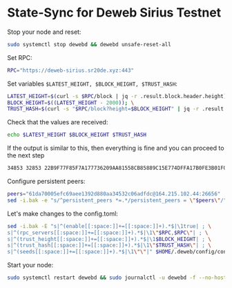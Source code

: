 # State-Sync for Deweb Sirius Testnet

Stop your node and reset:

```bash
sudo systemctl stop dewebd && dewebd unsafe-reset-all
```

Set RPC:

```bash
RPC="https://deweb-sirius.sr20de.xyz:443"
```
Set variables `$LATEST_HEIGHT, $BLOCK_HEIGHT, $TRUST_HASH`:

```bash
LATEST_HEIGHT=$(curl -s $RPC/block | jq -r .result.block.header.height); \
BLOCK_HEIGHT=$((LATEST_HEIGHT - 2000)); \
TRUST_HASH=$(curl -s "$RPC/block?height=$BLOCK_HEIGHT" | jq -r .result.block_id.hash)
```
Check that the values are received:

```bash
echo $LATEST_HEIGHT $BLOCK_HEIGHT $TRUST_HASH
```
If the output is similar to this, then everything is fine and you can proceed to the next step

```bash
34853 32853 22B9F77F85F7A177736209AA81558CB85889C15E774DFFA17B0FE3B01F01CC44
```
Configure persistent peers:
```bash
peers="61da70005efc69aee1392d880aa34532c06adfdc@164.215.102.44:26656"
sed -i.bak -e "s/^persistent_peers *=.*/persistent_peers = \"$peers\"/" $HOME/.deweb/config/config.toml
```
Let's make changes to the config.toml:

```bash
sed -i.bak -E "s|^(enable[[:space:]]+=[[:space:]]+).*$|\1true| ; \
s|^(rpc_servers[[:space:]]+=[[:space:]]+).*$|\1\"$RPC,$RPC\"| ; \
s|^(trust_height[[:space:]]+=[[:space:]]+).*$|\1$BLOCK_HEIGHT| ; \
s|^(trust_hash[[:space:]]+=[[:space:]]+).*$|\1\"$TRUST_HASH\"| ; \
s|^(seeds[[:space:]]+=[[:space:]]+).*$|\1\"\"|" $HOME/.deweb/config/config.toml
```

Start your node:

```bash
sudo systemctl restart dewebd && sudo journalctl -u dewebd -f --no-hostname -o cat
```
